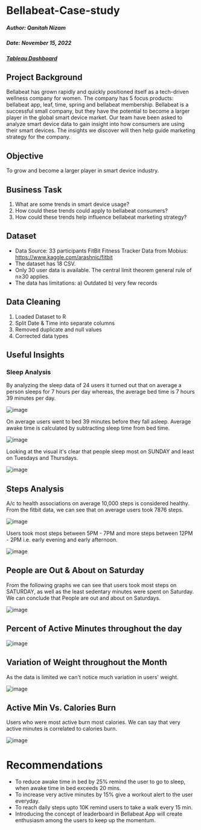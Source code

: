 # Bellabeat-Case-study
##### Author: Qanitah Nizam

##### Date: November 15, 2022

##### [Tableau Dashboard](https://public.tableau.com/views/BellabeatFitnessDataAnalysis_16685263244340/Sleepanalysis?:language=en-US&:display_count=n&:origin=viz_share_link)

## Project Background
Bellabeat has grown rapidly and quickly positioned itself as a tech-driven wellness company for women. The company has 5 focus products: bellabeat app, leaf, time, spring and bellabeat membership. Bellabeat is a successful small company, but they have the potential to become a larger player in the global smart device market. Our team have been asked to analyze smart device data to gain insight into how consumers are using their smart devices. The insights we discover will then help guide marketing strategy for the company. 

## Objective
To grow and become a larger player in smart device industry.

## Business Task
1. What are some trends in smart device usage?
2. How could these trends could apply to bellabeat consumers?
3. How could these trends help influence bellabeat marketing strategy?

## Dataset
- Data Source: 33 participants FitBit Fitness Tracker Data from Mobius: https://www.kaggle.com/arashnic/fitbit
- The dataset has 18 CSV.
- Only 30 user data is available. The central limit theorem general rule of n≥30 applies.
- The data has limitations: 
           a) Outdated
           b) very few records

## Data Cleaning
1. Loaded Dataset to R
2. Split Date & Time into separate columns
3. Removed duplicate and null values
4. Corrected data types

## Useful Insights

### Sleep Analysis
By analyzing the sleep data of 24 users it turned out that on average a person sleeps for 7 hours per day whereas, the average bed time is 7 hours 39 minutes per day.

![image](https://github.com/canitah/Bellabeat-Case-study/blob/main/Insights/Sleep%20Analysis.PNG?raw=true)


On average users went to bed 39 minutes before they fall asleep. Average awake time is calculated by subtracting sleep time from bed time.

![image](https://github.com/canitah/Bellabeat-Case-study/blob/main/Insights/Awake%20Time.PNG?raw=true)


Looking at the visual it's clear that people sleep most on SUNDAY and least on Tuesdays and Thursdays.

![image](https://github.com/canitah/Bellabeat-Case-study/blob/main/Insights/Avg%20Sleep%20time%20weekly.PNG?raw=true)


## Steps Analysis
A/c to health associations on average 10,000 steps is considered healthy. From the fitbit data, we can see that on average users took 7876 steps. 

![image](https://github.com/canitah/Bellabeat-Case-study/blob/main/Insights/Steps.PNG?raw=true)


Users took most steps between 5PM - 7PM and more steps between 12PM - 2PM i.e. early evening and early afternoon.

![image](https://github.com/canitah/Bellabeat-Case-study/blob/main/Insights/hourlySteps.PNG?raw=true)


## People are Out & About on Saturday
From the following graphs we can see that users took most steps on SATURDAY, as well as the least sedentary minutes were spent on Saturday. We can conclude that People are out and about on Saturdays.

![image](https://github.com/canitah/Bellabeat-Case-study/blob/main/Insights/OutnAbout.PNG?raw=true)


## Percent of Active Minutes throughout the day
![image](https://github.com/canitah/Bellabeat-Case-study/blob/main/Insights/PercentofActMins.PNG?raw=true)


## Variation of Weight throughout the Month
As the data is limited we can't notice much variation in users' weight.

![image](https://github.com/canitah/Bellabeat-Case-study/blob/main/Insights/Weight%20Variation.PNG?raw=true)


## Active Min Vs. Calories Burn
Users who were most active burn most calories. We can say that very active minutes is correlated to calories burn. 

![image](https://github.com/canitah/Bellabeat-Case-study/blob/main/Insights/VeryActMin%20vs%20Calories.PNG?raw=true)


# Recommendations
- To reduce awake time in bed by 25% remind the user to go to sleep, when awake time in bed exceeds 20 mins.
- To increase very active minutes by 15% give a workout alert to the user everyday.
- To reach daily steps upto 10K remind users to take a walk every 15 min.
- Introducing the concept of leaderboard in Bellabeat App will create enthusiasm among the users to keep up the momentum.
 





